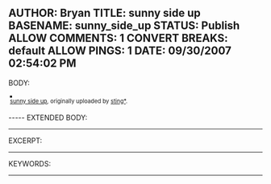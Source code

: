 AUTHOR: Bryan
TITLE: sunny side up
BASENAME: sunny_side_up
STATUS: Publish
ALLOW COMMENTS: 1
CONVERT BREAKS: __default__
ALLOW PINGS: 1
DATE: 09/30/2007 02:54:02 PM
-----
BODY:
<style type="text/css">
.flickr-photo { border: solid 2px #000000; }
.flickr-yourcomment { }
.flickr-frame { text-align: left; padding: 3px; }
.flickr-caption { font-size: 0.8em; margin-top: 0px; }
</style>

<div class="flickr-frame">
	<a href="http://www.flickr.com/photos/sting7/369967269/" title="photo sharing"><img src="http://farm1.static.flickr.com/178/369967269_16969e4507.jpg" class="flickr-photo" alt="" /></a>
<br />
	<span class="flickr-caption"><a href="http://www.flickr.com/photos/sting7/369967269/">sunny side up</a>, originally uploaded by <a href="http://www.flickr.com/people/sting7/">sting*</a>.</span>
</div>
				
<p class="flickr-yourcomment">
	
</p>
-----
EXTENDED BODY:

-----
EXCERPT:

-----
KEYWORDS:

-----


